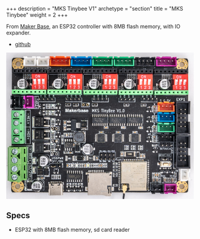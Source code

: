 +++
description = "MKS Tinybee V1"
archetype = "section"
title = "MKS Tinybee"
weight = 2
+++

From [Maker Base](https://github.com/makerbase-mks), an ESP32 controller with 8MB flash memory, with IO expander.
* [github](https://github.com/makerbase-mks/MKS-TinyBee)

![image](mks_tinybee_v1.x.png?width=400px)

## Specs
* ESP32 with 8MB flash memory, sd card reader





